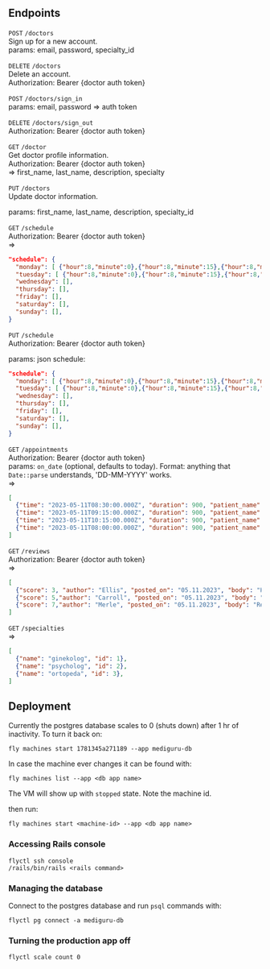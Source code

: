 ## Endpoints

`POST`     `/doctors`  
Sign up for a new account.  
params: email, password, specialty_id

`DELETE`   `/doctors`  
Delete an account.  
Authorization: Bearer {doctor auth token}

`POST`   `/doctors/sign_in`  
params: email, password
=> auth token

`DELETE`   `/doctors/sign_out`  
Authorization: Bearer {doctor auth token}

`GET` `/doctor`  
Get doctor profile information.  
Authorization: Bearer {doctor auth token}  
=> first_name, last_name, description, specialty

`PUT` `/doctors`  
Update doctor information.

params: first_name, last_name, description, specialty_id

`GET` `/schedule`  
Authorization: Bearer {doctor auth token}  
=>
```json
"schedule": {
  "monday": [ {"hour":8,"minute":0},{"hour":8,"minute":15},{"hour":8,"minute":30} ],
  "tuesday": [ {"hour":8,"minute":0},{"hour":8,"minute":15},{"hour":8,"minute":30} ],
  "wednesday": [],
  "thursday": [],
  "friday": [],
  "saturday": [],
  "sunday": [],
}
```

`PUT` `/schedule`  
Authorization: Bearer {doctor auth token}

params: json schedule:
```json
"schedule": {
  "monday": [ {"hour":8,"minute":0},{"hour":8,"minute":15},{"hour":8,"minute":30} ],
  "tuesday": [ {"hour":8,"minute":0},{"hour":8,"minute":15},{"hour":8,"minute":30} ],
  "wednesday": [],
  "thursday": [],
  "friday": [],
  "saturday": [],
  "sunday": [],
}
```

`GET` `/appointments`  
Authorization: Bearer {doctor auth token}   
params: `on_date` (optional, defaults to today). Format: anything that `Date::parse` understands, 'DD-MM-YYYY' works.  
=>
```json
[
  {"time": "2023-05-11T08:30:00.000Z", "duration": 900, "patient_name": "Lyndon Wolff", "patient_email": "lyndon_wolff@email.com"},
  {"time": "2023-05-11T09:15:00.000Z", "duration": 900, "patient_name": "Maura Fisher", "patient_email": "maura_fisher@email.com"},
  {"time": "2023-05-11T10:15:00.000Z", "duration": 900, "patient_name": "Merle Collins", "patient_email": "merle_collins@email.com"},
  {"time": "2023-05-11T08:00:00.000Z", "duration": 900, "patient_name": "Rex Johnson", "patient_email": "rex_johnson@email.com"}
]
```

`GET` `/reviews`  
Authorization: Bearer {doctor auth token}   
=>
```json
[
  {"score": 3, "author": "Ellis", "posted_on": "05.11.2023", "body": "Harum ex rerum. Distinctio... "},
  {"score": 5,"author": "Carroll", "posted_on": "05.11.2023", "body": "Est quae officiis. Ut non enim... "},
  {"score": 7,"author": "Merle", "posted_on": "05.11.2023", "body": "Rerum ut soluta. Eum... "}
]
```

`GET` `/specialties`  
=>
```json
[
  {"name": "ginekolog", "id": 1},
  {"name": "psycholog", "id": 2},
  {"name": "ortopeda", "id": 3},
]
```

## Deployment

Currently the postgres database scales to 0 (shuts down) after 1 hr of inactivity. To turn it back on:

```
fly machines start 1781345a271189 --app mediguru-db
```

In case the machine ever changes it can be found with:
```
fly machines list --app <db app name>
```
The VM will show up with `stopped` state. Note the machine id.

then run:
```
fly machines start <machine-id> --app <db app name>
```

### Accessing Rails console

```
flyctl ssh console
/rails/bin/rails <rails command>
```

### Managing the database
Connect to the postgres database and run `psql` commands with:
```
flyctl pg connect -a mediguru-db
```

### Turning the production app off

```
flyctl scale count 0
```
